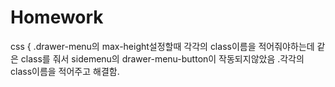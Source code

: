 # Homework

css {
.drawer-menu의 max-height설정할때 각각의 class이름을 적어줘야하는데
같은 class를 줘서 sidemenu의 drawer-menu-button이 작동되지않았음
.각각의 class이름을 적어주고 해결함.
